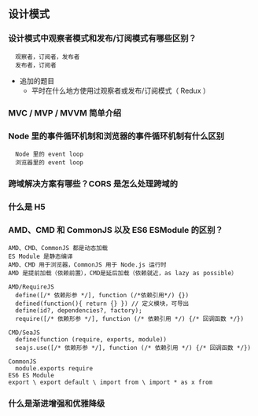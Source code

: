 ## 设计模式
### 设计模式中观察者模式和发布/订阅模式有哪些区别？
```
  观察者，订阅者，发布者
  发布者，订阅者
```
* 追加的题目
  * 平时在什么地方使用过观察者或发布/订阅模式（ Redux ）
  
### MVC / MVP / MVVM 简单介绍

### Node 里的事件循环机制和浏览器的事件循环机制有什么区别
```
  Node 里的 event loop
  浏览器里的 event loop
```

### 跨域解决方案有哪些？CORS 是怎么处理跨域的

### 什么是 H5

### AMD、CMD 和 CommonJS 以及 ES6 ESModule 的区别？
```
AMD、CMD、CommonJS 都是动态加载
ES Module 是静态编译
AMD、CMD 用于浏览器，CommonJS 用于 Node.js 运行时
AMD 是提前加载（依赖前置），CMD是延后加载（依赖就近，as lazy as possible）

AMD/RequireJS
  define([/* 依赖形参 */], function (/*依赖引用*/) {})
  defined(function(){ return {} }) // 定义模块，可导出
  define(id?, dependencies?, factory);
  require([/* 依赖形参 */], function (/* 依赖引用 */) {/* 回调函数 */})
  
CMD/SeaJS
  define(function (require, exports, module))
  seajs.use([/* 依赖形参 */], function (/* 依赖引用 */) {/* 回调函数 */})
  
CommonJS
  module.exports require
ES6 ES Module
export \ export default \ import from \ import * as x from

```

### 什么是渐进增强和优雅降级



